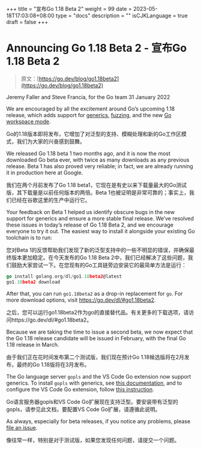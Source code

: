+++
title = "宣布Go 1.18 Beta 2"
weight = 99
date = 2023-05-18T17:03:08+08:00
type = "docs"
description = ""
isCJKLanguage = true
draft = false
+++

# Announcing Go 1.18 Beta 2 - 宣布Go 1.18 Beta 2

> 原文：[https://go.dev/blog/go1.18beta2](https://go.dev/blog/go1.18beta2)

Jeremy Faller and Steve Francia, for the Go team
31 January 2022

We are encouraged by all the excitement around Go’s upcoming 1.18 release, which adds support for [generics](https://go.dev/blog/why-generics), [fuzzing](https://go.dev/blog/fuzz-beta), and the new [Go workspace mode](https://go.dev/design/45713-workspace).

Go的1.18版本即将发布，它增加了对泛型的支持、模糊处理和新的Go工作区模式，我们为大家的兴奋感到鼓舞。

We released Go 1.18 beta 1 two months ago, and it is now the most downloaded Go beta ever, with twice as many downloads as any previous release. Beta 1 has also proved very reliable; in fact, we are already running it in production here at Google.

我们在两个月前发布了Go 1.18 beta1，它现在是有史以来下载量最大的Go测试版，其下载量是以前任何版本的两倍。Beta 1也被证明是非常可靠的；事实上，我们已经在谷歌这里的生产中运行它。

Your feedback on Beta 1 helped us identify obscure bugs in the new support for generics and ensure a more stable final release. We’ve resolved these issues in today’s release of Go 1.18 Beta 2, and we encourage everyone to try it out. The easiest way to install it alongside your existing Go toolchain is to run:

您对Beta 1的反馈帮助我们发现了新的泛型支持中的一些不明显的错误，并确保最终版本更加稳定。在今天发布的Go 1.18 Beta 2中，我们已经解决了这些问题，我们鼓励大家尝试一下。在您现有的Go工具链旁边安装它的最简单方法是运行：

```go
go install golang.org/dl/go1.18beta2@latest
go1.18beta2 download
```

After that, you can run `go1.18beta2` as a drop-in replacement for `go`. For more download options, visit https://go.dev/dl/#go1.18beta2.

之后，您可以运行go1.18beta2作为go的直接替代品。有关更多的下载选项，请访问https://go.dev/dl/#go1.18beta2。

Because we are taking the time to issue a second beta, we now expect that the Go 1.18 release candidate will be issued in February, with the final Go 1.18 release in March.

由于我们正在花时间发布第二个测试版，我们现在预计Go 1.18候选版将在2月发布，最终的Go 1.18版将在3月发布。

The Go language server `gopls` and the VS Code Go extension now support generics. To install `gopls` with generics, see [this documentation](https://github.com/golang/tools/blob/master/gopls/doc/advanced.md#working-with-generic-code), and to configure the VS Code Go extension, follow [this instruction](https://github.com/golang/vscode-go/blob/master/docs/advanced.md#using-go118).

Go语言服务器gopls和VS Code Go扩展现在支持泛型。要安装带有泛型的gopls，请参见此文档，要配置VS Code Go扩展，请遵循此说明。

As always, especially for beta releases, if you notice any problems, please [file an issue](https://go.dev/issue/new).

像往常一样，特别是对于测试版，如果您发现任何问题，请提交一个问题。
